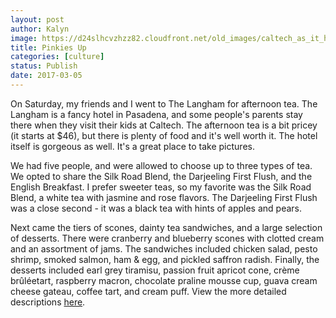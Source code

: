 ```yaml
---
layout: post
author: Kalyn
image: https://d24slhcvzhzz82.cloudfront.net/old_images/caltech_as_it_happens/6a0105349b8251970b01b8d262b29b970c.jpg
title: Pinkies Up
categories: [culture]
status: Publish
date: 2017-03-05
---
```


On Saturday, my friends and I went to The Langham for afternoon tea. The Langham is a fancy hotel in Pasadena, and some people's parents stay there when they visit their kids at Caltech. The afternoon tea is a bit pricey (it starts at $46), but there is plenty of food and it's well worth it. The hotel itself is gorgeous as well. It's a great place to take pictures.

We had five people, and were allowed to choose up to three types of tea. We opted to share the Silk Road Blend, the Darjeeling First Flush, and the English Breakfast. I prefer sweeter teas, so my favorite was the Silk Road Blend, a white tea with jasmine and rose flavors. The Darjeeling First Flush was a close second - it was a black tea with hints of apples and pears.

Next came the tiers of scones, dainty tea sandwiches, and a large selection of desserts. There were cranberry and blueberry scones with clotted cream and an assortment of jams. The sandwiches included chicken salad, pesto shrimp, smoked salmon, ham &amp; egg, and pickled saffron radish. Finally, the desserts included earl grey tiramisu, passion fruit apricot cone, crème brûléetart, raspberry macron, chocolate praline mousse cup, guava cream cheese gateau, coffee tart, and cream puff. View the more detailed descriptions [here](https://www.langhamhotels.com/cdn-2760d9c3/globalassets/lhr/tl-pasadena/pdf/dining/tllax-dining-afternoontea-menu.pdf).

